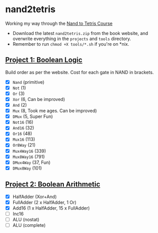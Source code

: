 # nand2tetris

Working my way through the [Nand to Tetris Course](https://www.nand2tetris.org/)

- Download the latest `nand2tetris.zip` from the book website, and overwrite everything in the `projects` and `tools` directory.
- Remember to run `chmod +X tools/*.sh` if you're on \*nix.

## [Project 1: Boolean Logic](https://www.nand2tetris.org/project01)

Build order as per the website. Cost for each gate in NAND in brackets.

- [x] `Nand` (primitive)
- [x] `Not` (1)
- [x] `Or` (3)
- [x] `Xor` (6, Can be improved)
- [x] `And` (2)
- [x] `Mux` (8, Took me ages. Can be improved)
- [x] `DMux` (5, Super Fun)
- [x] `Not16` (16)
- [x] `And16` (32)
- [x] `Or16` (48)
- [x] `Mux16` (113)
- [x] `Or8Way` (21)
- [x] `Mux4Way16` (339)
- [x] `Mux8Way16` (791)
- [x] `DMux4Way` (37, Fun)
- [x] `DMux8Way` (101)

## [Project 2: Boolean Arithmetic](https://www.nand2tetris.org/project02)

- [x] HalfAdder (Xor+And)
- [x] FullAdder (2 x HalfAdder, 1 Or)
- [x] Add16 (1 x HalfAdder, 15 x FullAdder)
- [ ] Inc16
- [ ] ALU (nostat)
- [ ] ALU (complete)
